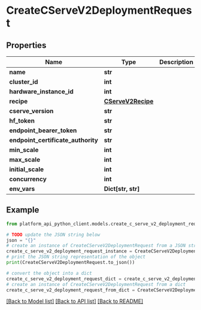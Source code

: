 # CreateCServeV2DeploymentRequest


## Properties

Name | Type | Description | Notes
------------ | ------------- | ------------- | -------------
**name** | **str** |  | 
**cluster_id** | **int** |  | 
**hardware_instance_id** | **int** |  | 
**recipe** | [**CServeV2Recipe**](CServeV2Recipe.md) |  | 
**cserve_version** | **str** |  | [optional] 
**hf_token** | **str** |  | [optional] 
**endpoint_bearer_token** | **str** |  | [optional] 
**endpoint_certificate_authority** | **str** |  | [optional] 
**min_scale** | **int** |  | 
**max_scale** | **int** |  | 
**initial_scale** | **int** |  | [optional] 
**concurrency** | **int** |  | [optional] 
**env_vars** | **Dict[str, str]** |  | [optional] 

## Example

```python
from platform_api_python_client.models.create_c_serve_v2_deployment_request import CreateCServeV2DeploymentRequest

# TODO update the JSON string below
json = "{}"
# create an instance of CreateCServeV2DeploymentRequest from a JSON string
create_c_serve_v2_deployment_request_instance = CreateCServeV2DeploymentRequest.from_json(json)
# print the JSON string representation of the object
print(CreateCServeV2DeploymentRequest.to_json())

# convert the object into a dict
create_c_serve_v2_deployment_request_dict = create_c_serve_v2_deployment_request_instance.to_dict()
# create an instance of CreateCServeV2DeploymentRequest from a dict
create_c_serve_v2_deployment_request_from_dict = CreateCServeV2DeploymentRequest.from_dict(create_c_serve_v2_deployment_request_dict)
```
[[Back to Model list]](../README.md#documentation-for-models) [[Back to API list]](../README.md#documentation-for-api-endpoints) [[Back to README]](../README.md)


